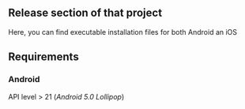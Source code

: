 ## Release section of that project

Here, you can find executable installation files for both Android an iOS


## Requirements

### Android

API level > 21 (*Android 5.0 Lollipop*)
